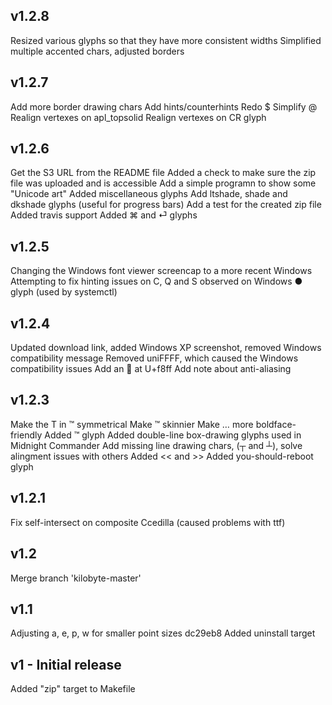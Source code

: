 v1.2.8
-------
Resized various glyphs so that they have more consistent widths
Simplified multiple accented chars, adjusted borders

v1.2.7
------
Add more border drawing chars
Add hints/counterhints
Redo $
Simplify @
Realign vertexes on apl_topsolid
Realign vertexes on CR glyph

v1.2.6
------
Get the S3 URL from the README file
Added a check to make sure the zip file was uploaded and is accessible
Add a simple programn to show some "Unicode art"
Added miscellaneous glyphs
Add ltshade, shade and dkshade glyphs (useful for progress bars)
Add a test for the created zip file
Added travis support
Added ⌘ and ⏎ glyphs

v1.2.5
------
Changing the Windows font viewer screencap to a more recent Windows
Attempting to fix hinting issues on C, Q and S observed on Windows
● glyph (used by systemctl)

v1.2.4
------
Updated download link, added Windows XP screenshot, removed Windows compatibility message
Removed uniFFFF, which caused the Windows compatibility issues
Add an  at U+f8ff
Add note about anti-aliasing

v1.2.3
------
Make the T in ™ symmetrical
Make ™ skinnier
Make … more boldface-friendly
Added ™ glyph
Added double-line box-drawing glyphs used in Midnight Commander
Add missing line drawing chars, (┬ and ┴), solve alingment issues with others
Added << and >>
Added you-should-reboot glyph

v1.2.1
------
Fix self-intersect on composite Ccedilla (caused problems with ttf)

v1.2
----
Merge branch 'kilobyte-master'

v1.1
----
Adjusting a, e, p, w for smaller point sizes
dc29eb8 Added uninstall target

v1 - Initial release
--------------------
Added "zip" target to Makefile
